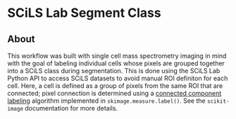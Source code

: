 # SCiLS Lab Segment Class

## About

This workflow was built with single cell mass spectrometry imaging in mind with the goal of labeling individual cells whose pixels are grouped together into a SCiLS class during segmentation. This is done using the SCiLS Lab Python API to access SCiLS datasets to avoid manual ROI definiton for each cell. Here, a cell is defined as a group of pixels from the same ROI that are connected; pixel connection is determined using a [connected component labeling](https://en.wikipedia.org/wiki/Connected-component_labeling) algorithm implemented in `skimage.measure.label()`. See the `scikit-image` documentation for more details.


